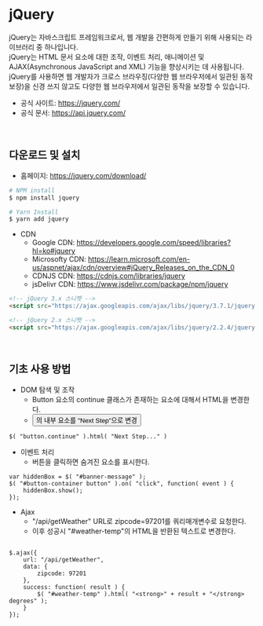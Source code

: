 # jQuery

jQuery는 자바스크립트 프레임워크로서, 웹 개발을 간편하게 만들기 위해 사용되는 라이브러리 중 하나입니다.  
jQuery는 HTML 문서 요소에 대한 조작, 이벤트 처리, 애니메이션 및 AJAX(Asynchronous JavaScript and XML) 기능을 향상시키는 데 사용됩니다.  
jQuery를 사용하면 웹 개발자가 크로스 브라우징(다양한 웹 브라우저에서 일관된 동작 보장)을 신경 쓰지 않고도 다양한 웹 브라우저에서 일관된 동작을 보장할 수 있습니다.  

 - 공식 사이트: https://jquery.com/
 - 공식 문서: https://api.jquery.com/

<br/>

## 다운로드 및 설치

 - 홈페이지: https://jquery.com/download/
```Bash
# NPM install
$ npm install jquery

# Yarn Install
$ yarn add jquery
```

 - CDN
    - Google CDN: https://developers.google.com/speed/libraries?hl=ko#jquery
    - Microsofty CDN: https://learn.microsoft.com/en-us/aspnet/ajax/cdn/overview#jQuery_Releases_on_the_CDN_0
    - CDNJS CDN: https://cdnjs.com/libraries/jquery
    - jsDelivr CDN: https://www.jsdelivr.com/package/npm/jquery
```HTML
<!-- jQuery 3.x 스니펫 -->
<script src="https://ajax.googleapis.com/ajax/libs/jquery/3.7.1/jquery.min.js"></script>

<!-- jQuery 2.x 스니펫 -->
<script src="https://ajax.googleapis.com/ajax/libs/jquery/2.2.4/jquery.min.js"></script>
```

<br/>

## 기초 사용 방법

 - DOM 탐색 및 조작
    - Button 요소의 continue 클래스가 존재하는 요소에 대해서 HTML을 변경한다.
    - <button class="continue">의 내부 요소를 "Next Step"으로 변경
```JS
$( "button.continue" ).html( "Next Step..." )
```

 - 이벤트 처리
    - 버튼을 클릭하면 숨겨진 요소를 표시한다.
```JS
var hiddenBox = $( "#banner-message" );
$( "#button-container button" ).on( "click", function( event ) {
    hiddenBox.show();
});
```

 - Ajax
    - "/api/getWeather" URL로 zipcode=97201를 쿼리매개변수로 요청한다.
    - 이후 성공시 "#weather-temp"의 HTML을 반환된 텍스트로 변경한다.
```JS

$.ajax({
    url: "/api/getWeather",
    data: {
        zipcode: 97201
    },
    success: function( result ) {
        $( "#weather-temp" ).html( "<strong>" + result + "</strong> degrees" );
    }
});
```
